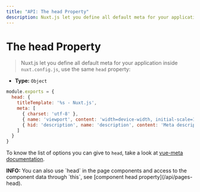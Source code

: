 ```yaml
---
title: "API: The head Property"
description: Nuxt.js let you define all default meta for your application inside nuxt.config.js.
---
```


# The head Property

> Nuxt.js let you define all default meta for your application inside `nuxt.config.js`, use the same `head` property:

- **Type:** `Object`

```js
module.exports = {
  head: {
    titleTemplate: '%s - Nuxt.js',
    meta: [
      { charset: 'utf-8' },
      { name: 'viewport', content: 'width=device-width, initial-scale=1' },
      { hid: 'description', name: 'description', content: 'Meta description' }
    ]
  }
}
```

To know the list of options you can give to `head`, take a look at [vue-meta documentation](https://github.com/declandewet/vue-meta#recognized-metainfo-properties).

<p class="Alert Alert--teal"><b>INFO:</b> You can also use `head` in the page components and access to the component data through `this`, see [component head property](/api/pages-head).</p>

